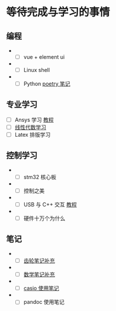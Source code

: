 # 等待完成与学习的事情
## 编程
* - [ ] vue + element ui
* - [ ] Linux shell
* - [ ] Python [poetry 笔记](/coding/py/random/poetry.md)

## 专业学习
- [ ] Ansys 学习 [教程](https://www.bilibili.com/video/BV1u4411B7Fo)
- [ ] [线性代数学习](/course/math/Linear_Algebra)
- [ ] Latex 排版学习

## 控制学习
* - [ ] stm32 核心板
* - [ ] 控制之美
* - [ ] USB 与 C++ 交互 [教程](https://blog.csdn.net/wxc_1998/article/details/131512903)
* - [ ] 硬件十万个为什么

## 笔记
* - [ ] [齿轮笔记补充](/course/machine/machine_design/gear.md) 
* - [ ] [数学笔记补充](/course/math/hand_book) 
* - [ ] [casio 使用笔记](./casio.md)
* - [ ] pandoc 使用笔记
